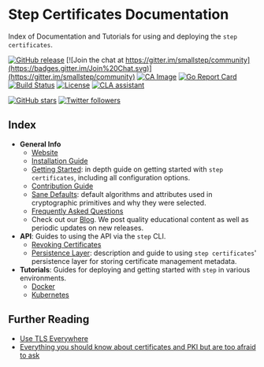 # Step Certificates Documentation

Index of Documentation and Tutorials for using and deploying the `step certificates`.

[![GitHub release](https://img.shields.io/github/release/smallstep/certificates.svg)](https://github.com/smallstep/certificates/releases)
[![Join the chat at https://gitter.im/smallstep/community](https://badges.gitter.im/Join%20Chat.svg)](https://gitter.im/smallstep/community)
[![CA Image](https://images.microbadger.com/badges/image/smallstep/step-ca.svg)](https://microbadger.com/images/smallstep/step-ca)
[![Go Report Card](https://goreportcard.com/badge/github.com/smallstep/certificates)](https://goreportcard.com/report/github.com/smallstep/certificates)
[![Build Status](https://travis-ci.com/smallstep/certificates.svg?branch=master)](https://travis-ci.com/smallstep/certificates)
[![License](https://img.shields.io/badge/License-Apache%202.0-blue.svg)](https://opensource.org/licenses/Apache-2.0)
[![CLA assistant](https://cla-assistant.io/readme/badge/smallstep/certificates)](https://cla-assistant.io/smallstep/certificates)

[![GitHub stars](https://img.shields.io/github/stars/smallstep/certificates.svg?style=social)](https://github.com/smallstep/certificates/stargazers)
[![Twitter followers](https://img.shields.io/twitter/follow/smallsteplabs.svg?label=Follow&style=social)](https://twitter.com/intent/follow?screen_name=smallsteplabs)

## Index

* **General Info**
    * [Website](https://smallstep.com)
    * [Installation Guide](../README.md#installation-guide)
    * [Getting Started](./GETTING_STARTED.md): in depth guide on getting started
      with `step certificates`, including all configuration options.
    * [Contribution Guide](./CONTRIBUTING.md)
    * [Sane Defaults](./defaults.md): default algorithms and attributes used
      in cryptographic primitives and why they were selected.
    * [Frequently Asked Questions](./questions.md)
    * Check out our [Blog](https://smallstep.com/blog/). We post quality
      educational content as well as periodic updates on new releases.
* **API**: Guides to using the API via the `step` CLI.
    * [Revoking Certificates](./revocation.md)
    * [Persistence Layer](./database.md): description and guide to using `step certificates`'
      persistence layer for storing certificate management metadata.
* **Tutorials**: Guides for deploying and getting started with `step` in various environments.
    * [Docker](./docker.md)
    * [Kubernetes](../autocert/README.md)

## Further Reading

* [Use TLS Everywhere](https://smallstep.com/blog/use-tls.html)
* [Everything you should know about certificates and PKI but are too afraid to ask](https://smallstep.com/blog/everything-pki.html)
